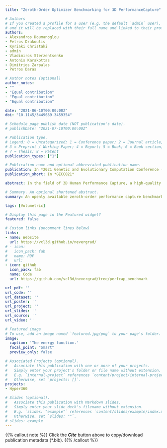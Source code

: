 ```yaml
---
title: "Zeroth-Order Optimizer Benchmarking for 3D PerformanceCapture"

# Authors
# If you created a profile for a user (e.g. the default `admin` user), write the username (folder name) here 
# and it will be replaced with their full name and linked to their profile.
authors:
- Alexandros Doumanoglou
- Petros Drakoulis
- Kyriaki Christaki
- admin
- Vladimiros Sterzentsenko
- Antonis Karakottas
- Dimitrios Zarpalas
- Petros Daras

# Author notes (optional)
author_notes:
- ""
- "Equal contribution"
- "Equal contribution"
- "Equal contribution"

date: "2021-06-10T00:00:00Z"
doi: "10.1145/3449639.3459354"

# Schedule page publish date (NOT publication's date).
# publishDate: "2021-07-10T00:00:00Z"

# Publication type.
# Legend: 0 = Uncategorized; 1 = Conference paper; 2 = Journal article;
# 3 = Preprint / Working Paper; 4 = Report; 5 = Book; 6 = Book section;
# 7 = Thesis; 8 = Patent
publication_types: ["1"]

# Publication name and optional abbreviated publication name.
publication: In *2021 Genetic and Evolutionary Computation Conference (GECCO)*
publication_short: In *GECCO21*

abstract: In the field of 3D Human Performance Capture, a high-quality 3D scan of the performer is rigged and skinned to an animatable 3D template mesh that is subsequently fitted to the captured performance’s RGB-D data. Template fitting is accomplished via solving for the template’s pose parameters that better explain the performance data at each recorded frame. In this paper, we challenge open implementations of zeroth-order optimizers to solve the template fitting problem in a human performance capture dataset. The objective function that we employ approximates, the otherwise costly to evaluate, 3D RMS hausdorff distance between the animated template and the 3D mesh reconstructed from the depth data (target mesh) at an individual recorded frame. We distinguish and benchmark the optimizers, in three different real-world scenarios, two of which are based on the geometric proximity of the template to the target in individual frames, while in the third one we fit the template sequentially to all target frames of the recorded sequence. Conclusions of this work can serve as a reference for future optimizer implementations and our findings can serve as a baseline for future multi-objective optimization approaches. We make part of our benchmark and experiment setup publicly available (https://github.com/VCL3D/nevergrad, https://github.com/VCL3D/PerformanceCapture/releases/).

# Summary. An optional shortened abstract.
summary: An openly available zeroth-order performance capture benchmark integrated in the nevergrad platform.

tags: [Volumetric]

# Display this page in the Featured widget?
featured: false

# Custom links (uncomment lines below)
links:
- name: Website
  url: https://vcl3d.github.io/nevergrad/
# - icon:
#   icon_pack: fab
#   name: PDF
#   url: 
- icon: github
  icon_pack: fab
  name: Code
  url: https://github.com/vcl3d/nevergrad/tree/perfcap_benchmark

url_pdf: ''
url_code: ''
url_dataset: ''
url_poster: ''
url_project: ''
url_slides: ''
url_source: ''
url_video: ''

# Featured image
# To use, add an image named `featured.jpg/png` to your page's folder. 
image:
  caption: 'The energy function.'
  focal_point: "Smart"
  preview_only: false

# Associated Projects (optional).
#   Associate this publication with one or more of your projects.
#   Simply enter your project's folder or file name without extension.
#   E.g. `internal-project` references `content/project/internal-project/index.md`.
#   Otherwise, set `projects: []`.
projects:
- Hyper360

# Slides (optional).
#   Associate this publication with Markdown slides.
#   Simply enter your slide deck's filename without extension.
#   E.g. `slides: "example"` references `content/slides/example/index.md`.
#   Otherwise, set `slides: ""`.
# slides: example
---
```


{{% callout note %}}
Click the ***Cite*** button above to copy/download publication metadata (*.bib).
{{% /callout %}}

<!-- 
{{% callout note %}}
Create your slides in Markdown - click the *Slides* button to check out the example.
{{% /callout %}}

Supplementary notes can be added here, including [code, math, and images](https://wowchemy.com/docs/writing-markdown-latex/). 
-->
